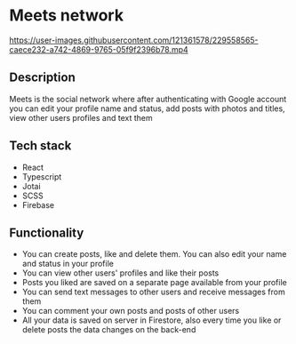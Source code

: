 # Meets network

https://user-images.githubusercontent.com/121361578/229558565-caece232-a742-4869-9765-05f9f2396b78.mp4

## Description

Meets is the social network where after authenticating with Google account you can edit your profile name and status, add posts with photos and titles, view other users profiles and text them

## Tech stack

-   React
-   Typescript
-   Jotai
-   SCSS
-   Firebase

## Functionality

-   You can create posts, like and delete them. You can also edit your name and status in your profile
-   You can view other users' profiles and like their posts
-   Posts you liked are saved on a separate page available from your profile
-   You can send text messages to other users and receive messages from them
-   You can comment your own posts and posts of other users
-   All your data is saved on server in Firestore, also every time you like or delete posts the data changes on the back-end
